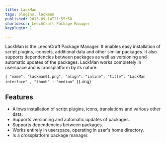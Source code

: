 ```yaml
---
title: LackMan
tags: plugins, lackman
published: 2013-09-14T21:55:58
shortdescr: LeechCraft Package Manager
keyplugin: 1

---
```


LackMan is the LeechCraft Package Manager. It enables easy installation
of script plugins, iconsets, additional data and other similar packages.
It also supports dependencies between packages as well as versioning and
automatic updates of the packages. LackMan works completely in userspace
and is crossplatform by its nature.

`{ "name": "lackman01.png", "align": "inline", "title": "LackMan interface" , "thumb" : "medium" }`{.img}

Features
--------

- Allows installation of script plugins, icons, translations and
  various other data.
- Supports versioning and automatic updates of packages.
- Supports dependencies between packages.
- Works entirely in userspace, operating in user's home directory.
- Is a crossplatform package manager.
